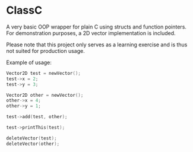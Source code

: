 # ClassC
A very basic OOP wrapper for plain C using structs and function pointers. For demonstration purposes, a 2D vector implementation is included.

Please note that this project only serves as a learning exercise and is thus not suited for production usage.

Example of usage:

```C
Vector2D test = newVector();
test->x = 2;
test->y = 3;

Vector2D other = newVector();
other->x = 4;
other->y = 1;

test->add(test, other);

test->printThis(test);

deleteVector(test);
deleteVector(other);
```
